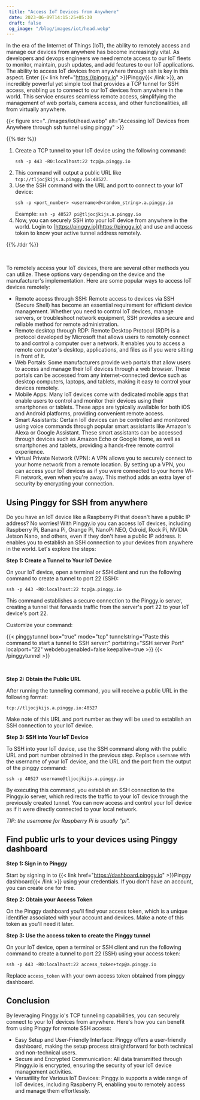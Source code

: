 ```yaml
---
 title: "Access IoT Devices from Anywhere" 
 date: 2023-06-09T14:15:25+05:30 
 draft: false 
 og_image: "/blog/images/iot/head.webp"
---
```



In the era of the Internet of Things (IoT), the ability to remotely access and manage our devices from anywhere has become increasingly vital. As developers and devops engineers we need remote access to our IoT fleets to monitor, maintain, push updates, and add features to our IoT applications. The ability to access IoT devices from anywhere through ssh is key in this aspect. Enter {{< link href="https://pinggy.io" >}}Pinggy{{< /link >}}, an incredibly powerful yet simple tool that provides a TCP tunnel for SSH access, enabling us to connect to our IoT devices from anywhere in the world. This service ensures seamless remote access, simplifying the management of web portals, camera access, and other functionalities, all from virtually anywhere.

{{< figure src="../images/iot/head.webp" alt="Accessing IoT Devices from Anywhere through ssh tunnel using pinggy" >}}


{{% tldr %}}

1. Create a TCP tunnel to your IoT device using the following command:
    ```
    ssh -p 443 -R0:localhost:22 tcp@a.pinggy.io
    ```
4. This command will output a public URL like `tcp://tljocjkijs.a.pinggy.io:40527`.
5. Use the SSH command with the URL and port to connect to your IoT device:
    ```
    ssh -p <port_number> <username>@<random_string>.a.pinggy.io
    ```
    Example:
    `ssh -p 40527 pi@tljocjkijs.a.pinggy.io`
6. Now, you can securely SSH into your IoT device from anywhere in the world. Login to [https://pinggy.io](https://pinggy.io) and use and access token to know your active tunnel address remotely.

{{% /tldr %}} 

<br>

To remotely access your IoT devices, there are several other methods you can utilize. These options vary depending on the device and the manufacturer's implementation. Here are some popular ways to access IoT devices remotely:

- Remote access through SSH: Remote access to devices via SSH (Secure Shell) has become an essential requirement for efficient device management. Whether you need to control IoT devices, manage servers, or troubleshoot network equipment, SSH provides a secure and reliable method for remote administration.
- Remote desktop through RDP: Remote Desktop Protocol (RDP) is a protocol developed by Microsoft that allows users to remotely connect to and control a computer over a network. It enables you to access a remote computer's desktop, applications, and files as if you were sitting in front of it.
- Web Portals: Some manufacturers provide web portals that allow users to access and manage their IoT devices through a web browser. These portals can be accessed from any internet-connected device such as desktop computers, laptops, and tablets, making it easy to control your devices remotely.
- Mobile Apps: Many IoT devices come with dedicated mobile apps that enable users to control and monitor their devices using their smartphones or tablets. These apps are typically available for both iOS and Android platforms, providing convenient remote access.
- Smart Assistants: Certain IoT devices can be controlled and monitored using voice commands through popular smart assistants like Amazon's Alexa or Google Assistant. These smart assistants can be accessed through devices such as Amazon Echo or Google Home, as well as smartphones and tablets, providing a hands-free remote control experience.
- Virtual Private Network (VPN): A VPN allows you to securely connect to your home network from a remote location. By setting up a VPN, you can access your IoT devices as if you were connected to your home Wi-Fi network, even when you're away. This method adds an extra layer of security by encrypting your connection.


## Using Pinggy for SSH from anywhere

Do you have an IoT device like a Raspberry Pi that doesn't have a public IP address? No worries! With Pinggy.io you can access IoT devices, including Raspberry Pi, Banana Pi, Orange Pi, NanoPi NEO, Odroid, Rock Pi, NVIDIA Jetson Nano, and others, even if they don't have a public IP address. It enables you to establish an SSH connection to your devices from anywhere in the world. Let's explore the steps: 


**Step 1: Create a Tunnel to Your IoT Device**

On your IoT device, open a terminal or SSH client and run the following command to create a tunnel to port 22 (SSH):
```
ssh -p 443 -R0:localhost:22 tcp@a.pinggy.io
```

This command establishes a secure connection to the Pinggy.io server, creating a tunnel that forwards traffic from the server's port 22 to your IoT device's port 22.

Customize your command:

{{< pinggytunnel box="true" mode="tcp" tunnelstring="Paste this command to start a tunnel to SSH server:" portstring="SSH server Port" localport="22" webdebugenabled=false keepalive=true >}}
{{< /pinggytunnel >}}

<br>

**Step 2: Obtain the Public URL**

After running the tunneling command, you will receive a public URL in the following format:
```
tcp://tljocjkijs.a.pinggy.io:40527
```

Make note of this URL and port number as they will be used to establish an SSH connection to your IoT device.

**Step 3: SSH into Your IoT Device**

To SSH into your IoT device, use the SSH command along with the public URL and port number obtained in the previous step. Replace `username` with the username of your IoT device, and the URL and the port from the output of the pinggy command:
```
ssh -p 40527 username@tljocjkijs.a.pinggy.io
```

By executing this command, you establish an SSH connection to the Pinggy.io server, which redirects the traffic to your IoT device through the previously created tunnel. You can now access and control your IoT device as if it were directly connected to your local network.

*TIP: the username for Raspberry Pi is usually “pi”.*

## Find public urls to your devices using Pinggy dashboard

**Step 1: Sign in to Pinggy**

Start by signing in to {{< link href="https://dashboard.pinggy.io" >}}Pinggy dashboard{{< /link >}} using your credentials. If you don't have an account, you can create one for free.

**Step 2: Obtain your Access Token**

On the Pinggy dashboard you'll find your access token, which is a unique identifier associated with your account and devices. Make a note of this token as you'll need it later.

**Step 3: Use the access token to create the Pinggy tunnel**

On your IoT device, open a terminal or SSH client and run the following command to create a tunnel to port 22 (SSH) using your access token:
```
ssh -p 443 -R0:localhost:22 access_token+tcp@a.pinggy.io
```

Replace `access_token` with your own access token obtained from pinggy dashboard.

## Conclusion

By leveraging Pinggy.io's TCP tunneling capabilities, you can securely connect to your IoT devices from anywhere. Here's how you can benefit from using Pinggy for remote SSH access:
- Easy Setup and User-Friendly Interface: Pinggy offers a user-friendly dashboard, making the setup process straightforward for both technical and non-technical users.
- Secure and Encrypted Communication: All data transmitted through Pinggy.io is encrypted, ensuring the security of your IoT device management activities.
- Versatility for Various IoT Devices: Pinggy.io supports a wide range of IoT devices, including Raspberry Pi, enabling you to remotely access and manage them effortlessly.



